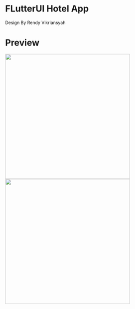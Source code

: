 # FLutterUI Hotel App

Design By Rendy Vikriansyah

# Preview

<img src="https://user-images.githubusercontent.com/46639134/216053814-ea654ef3-4545-4b82-99df-a44694e11d4b.png" width="400" >
<img src="https://user-images.githubusercontent.com/46639134/216054356-f650f77e-695b-48fa-a574-ea817d134a08.png" width="400" >


